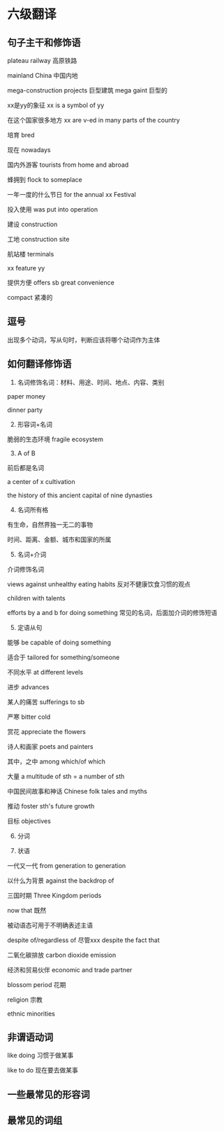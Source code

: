 # 六级翻译

## 句子主干和修饰语

plateau railway 高原铁路

mainland China 中国内地

mega-construction projects 巨型建筑
mega gaint 巨型的

xx是yy的象征 xx is a symbol of yy

在这个国家很多地方 xx are v-ed in many parts of the country

培育 bred

现在 nowadays

国内外游客 tourists from home and abroad

蜂拥到 flock to someplace

一年一度的什么节日 for the annual xx Festival

投入使用 was put into operation

建设 construction

工地 construction site

航站楼 terminals

xx feature yy

提供方便 offers sb great convenience

compact 紧凑的

## 逗号

出现多个动词，写从句时，判断应该将哪个动词作为主体

## 如何翻译修饰语

1. 名词修饰名词：材料、用途、时间、地点、内容、类别

paper money

dinner party

2. 形容词+名词

脆弱的生态环境 fragile ecosystem

3. A of B

前后都是名词

a center of x cultivation

the history of this ancient capital of nine dynasties 

4. 名词所有格

有生命，自然界独一无二的事物

时间、距离、金额、城市和国家的所属

5. 名词+介词

介词修饰名词

views against unhealthy eating habits
反对不健康饮食习惯的观点

children with talents

efforts by a and b for doing something
常见的名词，后面加介词的修饰短语

5. 定语从句

能够 be capable of doing something

适合于 tailored for something/someone

不同水平 at different levels

进步 advances

某人的痛苦 sufferings to sb

严寒 bitter cold

赏花 appreciate the flowers

诗人和画家 poets and painters

其中，之中 among which/of which

大量 a multitude of sth = a number of sth

中国民间故事和神话 Chinese folk tales and myths

推动 foster sth's future growth

目标 objectives

6. 分词
   
7. 状语

一代又一代 from generation to generation

以什么为背景 against the backdrop of 

三国时期 Three Kingdom periods

now that 既然

被动语态可用于不明确表述主语

despite of/regardless of 尽管xxx
despite the fact that

二氧化碳排放 carbon dioxide emission

经济和贸易伙伴 economic and trade partner 

blossom period 花期

religion 宗教

ethnic minorities

## 非谓语动词

like doing 习惯于做某事

like to do 现在要去做某事

## 一些最常见的形容词

## 最常见的词组



